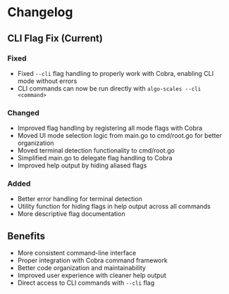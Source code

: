# Changelog

## CLI Flag Fix (Current)

### Fixed
- Fixed `--cli` flag handling to properly work with Cobra, enabling CLI mode without errors
- CLI commands can now be run directly with `algo-scales --cli <command>`

### Changed
- Improved flag handling by registering all mode flags with Cobra
- Moved UI mode selection logic from main.go to cmd/root.go for better organization
- Moved terminal detection functionality to cmd/root.go
- Simplified main.go to delegate flag handling to Cobra
- Improved help output by hiding aliased flags

### Added
- Better error handling for terminal detection
- Utility function for hiding flags in help output across all commands
- More descriptive flag documentation

## Benefits
- More consistent command-line interface
- Proper integration with Cobra command framework
- Better code organization and maintainability
- Improved user experience with cleaner help output
- Direct access to CLI commands with `--cli` flag